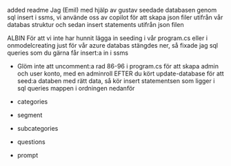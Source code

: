 added readme
Jag (Emil) med hjälp av gustav seedade databasen genom sql insert i ssms, vi använde oss av copilot för att skapa json filer utifrån vår databas struktur och sedan insert statements utifrån json filen

ALBIN
För att vi inte har hunnit lägga in seeding i vår program.cs eller i onmodelcreating just för vår azure databas stängdes ner, så fixade jag sql queries som du gärna får insert:a in i ssms
- Glöm inte att uncomment:a rad 86-96 i program.cs för att skapa admin och user konto, med en adminroll EFTER du kört update-database
för att seed:a databen med rätt data, så kör insert statementsen som ligger i sql queries mappen i ordningen nedanför

- categories
- segment
- subcategories
- questions
- prompt
